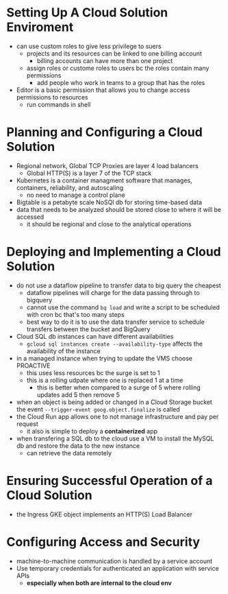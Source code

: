 # Setting Up A Cloud Solution Enviroment
- can use custom roles to give less privilege to suers
    - projects and its resources can be linked to one billing account
        - billing accounts can have more than one project
    - assign roles or custome roles to users bc the roles contain many permissions
        - add people who work in teams to a group that has the roles
- Editor is a basic permission that allows you to change access permissions to resources
    - run commands in shell
# Planning and Configuring a Cloud Solution
- Regional network, Global TCP Proxies are layer 4 load balancers
    - Global HTTP(S) is a layer 7 of the TCP stack
- Kubernetes is a container managment software that manages, containers, reliability, and autoscaling
    - no need to manage a control plane
- Bigtable is a petabyte scale NoSQl db for storing time-based data
- data that needs to be analyzed should be stored close to where it will be accessed
    - it should be regional and close to the analytical operations
# Deploying and Implementing a Cloud Solution
- do not use a dataflow pipeline to transfer data to big query the cheapest
    - dataflow pipelines will charge for the data passing through to bigquery
    - cannot use the command `bq load` and write a script to be scheduled with cron bc that's too many steps
    - best way to do it is to use the data transfer service to schedule transfers between the bucket and BigQuery
- Cloud SQL db instances can have different availabilities
    - `gcloud sql instances create --availability-type` affects the availability of the instance
- in a managed instance when trying to update the VMS choose PROACTIVE
    - this uses less resources bc the surge is set to 1
    - this is a rolling udpate where one is replaced 1 at a time
        - this is better when compared to a surge of 5 where rolling updates add 5 then remove 5
- when an object is being added or changed in a Cloud Storage bucket the event `--trigger-event goog.object.finalize` is called
- the Cloud Run app allows one to not manage infrastructure and pay per request
    - it also is simple to deploy a **containerized** app
- when transfering a SQL db to the cloud use a VM to install the MySQL db and restore the data to the new instance
    - can retrieve the data remotely
# Ensuring Successful Operation of a Cloud Solution
- the Ingress GKE object implements an HTTP(S) Load Balancer
# Configuring Access and Security
- machine-to-machine communication is handled by a service account
- Use temporary credentials for authenticated an application with service APIs
    - **especially when both are internal to the cloud env**